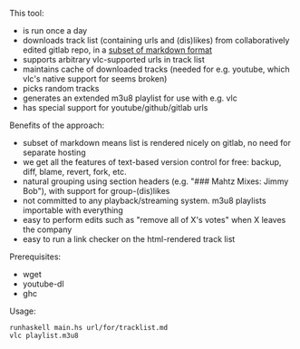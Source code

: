 This tool:

- is run once a day
- downloads track list (containing urls and (dis)likes) from collaboratively edited gitlab repo, in a [subset of markdown format](doc/format.md)
- supports arbitrary vlc-supported urls in track list
- maintains cache of downloaded tracks (needed for e.g. youtube, which vlc's native support for seems broken)
- picks random tracks
- generates an extended m3u8 playlist for use with e.g. vlc
- has special support for youtube/github/gitlab urls

Benefits of the approach:

- subset of markdown means list is rendered nicely on gitlab, no need for separate hosting
- we get all the features of text-based version control for free: backup, diff, blame, revert, fork, etc.
- natural grouping using section headers (e.g. "### Mahtz Mixes: Jimmy Bob"), with support for group-(dis)likes
- not committed to any playback/streaming system. m3u8 playlists importable with everything
- easy to perform edits such as "remove all of X's votes" when X leaves the company
- easy to run a link checker on the html-rendered track list

Prerequisites:

- wget
- youtube-dl
- ghc

Usage:

    runhaskell main.hs url/for/tracklist.md
    vlc playlist.m3u8
